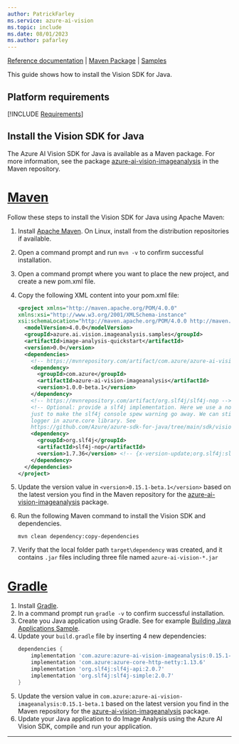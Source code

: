 ```yaml
---
author: PatrickFarley
ms.service: azure-ai-vision
ms.topic: include
ms.date: 08/01/2023
ms.author: pafarley
---
```


[Reference documentation](https://aka.ms/azsdk/image-analysis/ref-docs/java) | [Maven Package](https://aka.ms/azsdk/image-analysis/package/maven) | [Samples](https://aka.ms/azsdk/image-analysis/samples/java)

This guide shows how to install the Vision SDK for Java.

## Platform requirements

[!INCLUDE [Requirements](java-requirements.md)]

## Install the Vision SDK for Java

The Azure AI Vision SDK for Java is available as a Maven package. For more information, see the package <a href="https://aka.ms/azsdk/image-analysis/package/maven" target="_blank">azure-ai-vision-imageanalysis</a> in the Maven repository.


# [Maven](#tab/maven)

Follow these steps to install the Vision SDK for Java using Apache Maven:

1. Install [Apache Maven](https://maven.apache.org/download.cgi). On Linux, install from the distribution repositories if available.
1. Open a command prompt and run `mvn -v` to confirm successful installation.
1. Open a command prompt where you want to place the new project, and create a new pom.xml file.
1. Copy the following XML content into your pom.xml file:
    ```xml
    <project xmlns="http://maven.apache.org/POM/4.0.0"
    xmlns:xsi="http://www.w3.org/2001/XMLSchema-instance"
    xsi:schemaLocation="http://maven.apache.org/POM/4.0.0 http://maven.apache.org/xsd/maven-4.0.0.xsd">
      <modelVersion>4.0.0</modelVersion>
      <groupId>azure.ai.vision.imageanalysis.samples</groupId>
      <artifactId>image-analysis-quickstart</artifactId>
      <version>0.0</version>
      <dependencies>
        <!-- https://mvnrepository.com/artifact/com.azure/azure-ai-vision-imageanalysis -->
        <dependency>
          <groupId>com.azure</groupId>
          <artifactId>azure-ai-vision-imageanalysis</artifactId>
          <version>1.0.0-beta.1</version>
        </dependency>
        <!-- https://mvnrepository.com/artifact/org.slf4j/slf4j-nop -->
        <!-- Optional: provide a slf4j implementation. Here we use a no-op implementation
        just to make the slf4j console spew warning go away. We can still use the internal
        logger in azure.core library. See
        https://github.com/Azure/azure-sdk-for-java/tree/main/sdk/vision/azure-ai-vision-imageanalysis#enable-http-requestresponse-logging -->
        <dependency>
          <groupId>org.slf4j</groupId>
          <artifactId>slf4j-nop</artifactId>
          <version>1.7.36</version> <!-- {x-version-update;org.slf4j:slf4j-nop;external_dependency} -->
        </dependency>
      </dependencies>
    </project>
    ```

1. Update the version value in `<version>0.15.1-beta.1</version>` based on the latest version you find in the Maven repository for the [azure-ai-vision-imageanalysis](https://aka.ms/azsdk/image-analysis/package/maven) package.
1. Run the following Maven command to install the Vision SDK and dependencies.
    ```console
    mvn clean dependency:copy-dependencies
    ```
1. Verify that the local folder path `target\dependency` was created, and it contains `.jar` files including three file named `azure-ai-vision-*.jar`

# [Gradle](#tab/gradle)

1. Install [Gradle](https://gradle.org/install).
1. In a command prompt run `gradle -v` to confirm successful installation.
1. Create you Java application using Gradle. See for example [Building Java Applications Sample](https://docs.gradle.org/8.3/samples/sample_building_java_applications.html).
1. Update your `build.gradle` file by inserting 4 new dependencies:
    ```gradle
    dependencies {
        implementation 'com.azure:azure-ai-vision-imageanalysis:0.15.1-beta.1'
        implementation 'com.azure:azure-core-http-netty:1.13.6'
        implementation 'org.slf4j:slf4j-api:2.0.7'
        implementation 'org.slf4j:slf4j-simple:2.0.7'
    }
    ```
1. Update the version value in `com.azure:azure-ai-vision-imageanalysis:0.15.1-beta.1` based on the latest version you find in the Maven repository for the [azure-ai-vision-imageanalysis](https://aka.ms/azsdk/image-analysis/package/maven) package.
1. Update your Java application to do Image Analysis using the Azure AI Vision SDK, compile and run your application.
---
